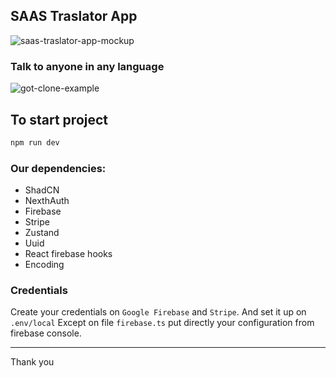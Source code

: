 ## SAAS Traslator App
![saas-traslator-app-mockup](https://github.com/AndrewLenz21/GPT-clone-js/assets/124147096/180ed93f-d13e-41ae-9731-03147fc7db22)

### Talk to anyone in any language
![got-clone-example](https://github.com/AndrewLenz21/GPT-clone-js/assets/124147096/2e531b84-7ffe-44d6-a663-a6ec5715848a)

## To start project
``` cmd
npm run dev
```
### Our dependencies:
- ShadCN
- NexthAuth
- Firebase
- Stripe
- Zustand
- Uuid
- React firebase hooks
- Encoding

### Credentials

Create your credentials on `Google Firebase` and `Stripe`. And set it up on `.env/local`
Except on file `firebase.ts` put directly your configuration from firebase console.

---
        
Thank you
